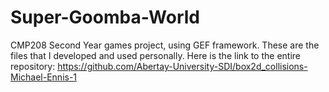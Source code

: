 # Super-Goomba-World
CMP208 Second Year games project, using GEF framework. These are the files that I developed and used personally. Here is the link to the entire repository:
https://github.com/Abertay-University-SDI/box2d_collisions-Michael-Ennis-1
